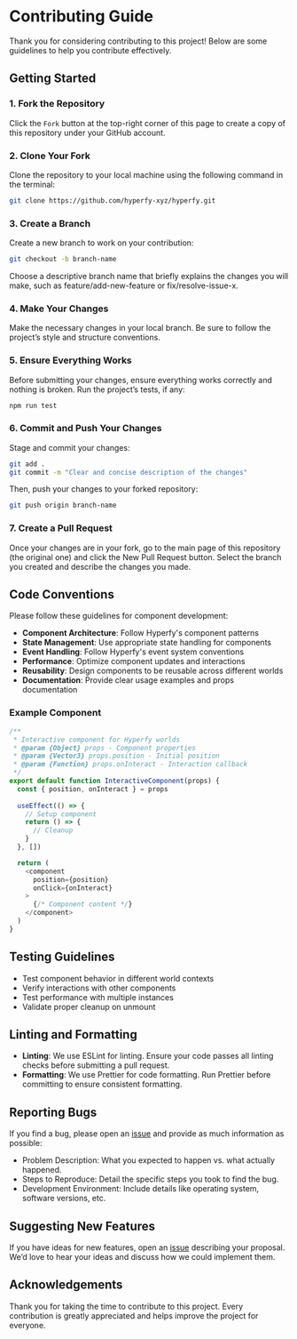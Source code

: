 # Contributing Guide

Thank you for considering contributing to this project! Below are some guidelines to help you contribute effectively.

## Getting Started

### 1. Fork the Repository

Click the `Fork` button at the top-right corner of this page to create a copy of this repository under your GitHub account.

### 2. Clone Your Fork

Clone the repository to your local machine using the following command in the terminal:

```bash
git clone https://github.com/hyperfy-xyz/hyperfy.git
```

### 3. Create a Branch

Create a new branch to work on your contribution:

```bash
git checkout -b branch-name
```

Choose a descriptive branch name that briefly explains the changes you will make, such as feature/add-new-feature or fix/resolve-issue-x.

### 4. Make Your Changes

Make the necessary changes in your local branch. Be sure to follow the project’s style and structure conventions.

### 5. Ensure Everything Works

Before submitting your changes, ensure everything works correctly and nothing is broken. Run the project’s tests, if any:

```bash
npm run test
```

### 6. Commit and Push Your Changes

Stage and commit your changes:

```bash
git add .
git commit -m "Clear and concise description of the changes"
```

Then, push your changes to your forked repository:

```bash
git push origin branch-name
```

### 7. Create a Pull Request

Once your changes are in your fork, go to the main page of this repository (the original one) and click the New Pull Request button. Select the branch you created and describe the changes you made.

## Code Conventions

Please follow these guidelines for component development:

- **Component Architecture**: Follow Hyperfy's component patterns
- **State Management**: Use appropriate state handling for components
- **Event Handling**: Follow Hyperfy's event system conventions
- **Performance**: Optimize component updates and interactions
- **Reusability**: Design components to be reusable across different worlds
- **Documentation**: Provide clear usage examples and props documentation

### Example Component

```javascript
/**
 * Interactive component for Hyperfy worlds
 * @param {Object} props - Component properties
 * @param {Vector3} props.position - Initial position
 * @param {Function} props.onInteract - Interaction callback
 */
export default function InteractiveComponent(props) {
  const { position, onInteract } = props
  
  useEffect(() => {
    // Setup component
    return () => {
      // Cleanup
    }
  }, [])

  return (
    <component
      position={position}
      onClick={onInteract}
    >
      {/* Component content */}
    </component>
  )
}
```

## Testing Guidelines

- Test component behavior in different world contexts
- Verify interactions with other components
- Test performance with multiple instances
- Validate proper cleanup on unmount

## Linting and Formatting

- **Linting**: We use ESLint for linting. Ensure your code passes all linting checks before submitting a pull request.
- **Formatting**: We use Prettier for code formatting. Run Prettier before committing to ensure consistent formatting.

## Reporting Bugs

If you find a bug, please open an [issue](https://github.com/hyperfy-xyz/hyperfy/issues) and provide as much information as possible:

- Problem Description: What you expected to happen vs. what actually happened.
- Steps to Reproduce: Detail the specific steps you took to find the bug.
- Development Environment: Include details like operating system, software versions, etc.

## Suggesting New Features

If you have ideas for new features, open an [issue](https://github.com/hyperfy-xyz/hyperfy/issues) describing your proposal. We’d love to hear your ideas and discuss how we could implement them.

## Acknowledgements

Thank you for taking the time to contribute to this project. Every contribution is greatly appreciated and helps improve the project for everyone.